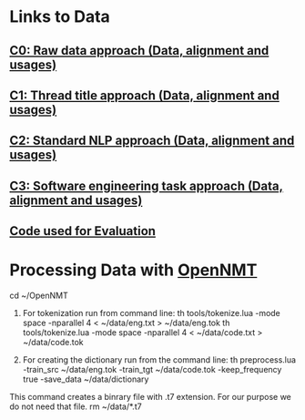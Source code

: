 # Links to Data

## [C0: Raw data approach (Data, alignment and usages)](https://drive.google.com/file/d/1M3TRvdhZbLnfX_8363wdmvbsGGSpl1B3/view?usp=sharing)
## [C1: Thread title approach (Data, alignment and usages)](https://drive.google.com/file/d/1bNg16x1jJQZAKYdScsbEpfNQ_Tc4aCcu/view?usp=sharing)
## [C2: Standard NLP approach (Data, alignment and usages)](https://drive.google.com/file/d/1Y9Lg5S-KigY1jspaHOTe2tvCPOUk0pFY/view?usp=sharing)
## [C3: Software engineering task approach (Data, alignment and usages)](https://drive.google.com/file/d/1X52lrEyKNKdMuSmX-1edvpFmm5FYmNpG/view?usp=sharing)

## [Code used for Evaluation](https://github.com/mrsumitbd/SOParallelCorpusReplication/tree/master/SourceCode)


# Processing Data with [OpenNMT](http://opennmt.net/)
cd ~/OpenNMT
1. For tokenization run from command line:
th tools/tokenize.lua -mode space -nparallel 4 < ~/data/eng.txt > ~/data/eng.tok
th tools/tokenize.lua -mode space -nparallel 4 < ~/data/code.txt > ~/data/code.tok

2. For creating the dictionary run from the command line:
th preprocess.lua -train_src ~/data/eng.tok -train_tgt ~/data/code.tok -keep_frequency true -save_data ~/data/dictionary

This command creates a binrary file with .t7 extension. For our purpose we do not need that file.
rm ~/data/*.t7
